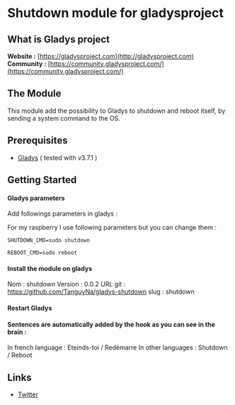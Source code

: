 Shutdown module for gladysproject
=======================


What is Gladys project
-------------

**Website :** [https://gladysproject.com](http://gladysproject.com) <br>
**Community :** [https://community.gladysproject.com/](https://community.gladysproject.com/)


The Module
-------------

This module add the possibility to Gladys to shutdown and reboot itself, by sending a system command to the OS.

Prerequisites
-------------

- [Gladys](http://gladysproject.com) ( tested with v3.7.1 )

 
Getting Started
---------------
#### Gladys parameters

Add followings parameters in gladys :

For my raspberry I use following parameters but you can change them :
```
SHUTDOWN_CMD=sudo shutdown
```

```
REBOOT_CMD=sudo reboot
```


#### Install the module on gladys

Nom : shutdown 
Version : 0.0.2 
URL git : https://github.com/TanguyNa/gladys-shutdown
slug : shutdown


#### Restart Gladys

#### Sentences are automatically added by the hook as you can see in the brain :
In french language : Eteinds-toi / Redémarre
In other languages : Shutdown / Reboot

####

Links
-------------

- [Twitter](https://twitter.com/TanguyNa)

